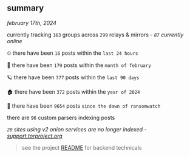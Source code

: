 
## summary
_february 17th, 2024_

currently tracking `163` groups across `299` relays & mirrors - _`87` currently online_

⏲ there have been `16` posts within the `last 24 hours`

🦈 there have been `179` posts within the `month of february`

🪐 there have been `777` posts within the `last 90 days`

🏚 there have been `372` posts within the `year of 2024`

🦕 there have been `9654` posts `since the dawn of ransomwatch`

there are `96` custom parsers indexing posts

_`20` sites using v2 onion services are no longer indexed - [support.torproject.org](https://support.torproject.org/onionservices/v2-deprecation/)_

> see the project [README](https://github.com/joshhighet/ransomwatch#ransomwatch--) for backend technicals
